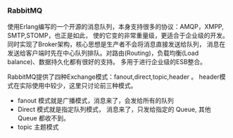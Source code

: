 ### RabbitMQ

<p>使用Erlang编写的一个开源的消息队列，本身支持很多的协议：AMQP，XMPP, SMTP,STOMP，也正是如此，
   使的它变的非常重量级，更适合于企业级的开发。同时实现了Broker架构，核心思想是生产者不会将消息直接发送给队列，
   消息在发送给客户端时先在中心队列排队。对路由(Routing)，负载均衡(Load balance)、数据持久化都有很好的支持。
   多用于进行企业级的ESB整合。</p>
   
   RabbitMQ提供了四种Exchange模式：fanout,direct,topic,header 。 header模式在实际使用中较少，这里只讨论前三种模式。
   
   - fanout 模式就是广播模式，消息来了，会发给所有的队列
   - Direct 模式就是指定队列模式， 消息来了，只发给指定的 Queue, 其他Queue 都收不到。
   - topic  主题模式